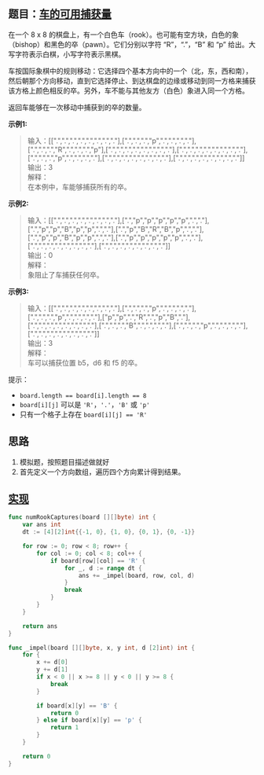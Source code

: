 ## 题目：[车的可用捕获量](https://leetcode-cn.com/problems/available-captures-for-rook/)

在一个 8 x 8 的棋盘上，有一个白色车（rook）。也可能有空方块，白色的象（bishop）和黑色的卒（pawn）。它们分别以字符 “R”，“.”，“B” 和 “p” 给出。大写字符表示白棋，小写字符表示黑棋。

车按国际象棋中的规则移动：它选择四个基本方向中的一个（北，东，西和南），然后朝那个方向移动，直到它选择停止、到达棋盘的边缘或移动到同一方格来捕获该方格上颜色相反的卒。另外，车不能与其他友方（白色）象进入同一个方格。

返回车能够在一次移动中捕获到的卒的数量。

**示例1:**
>输入：[[".",".",".",".",".",".",".","."],[".",".",".","p",".",".",".","."],[".",".",".","R",".",".",".","p"],[".",".",".",".",".",".",".","."],[".",".",".",".",".",".",".","."],[".",".",".","p",".",".",".","."],[".",".",".",".",".",".",".","."],[".",".",".",".",".",".",".","."]]  
>输出：3  
>解释：  
>在本例中，车能够捕获所有的卒。

**示例2:**
>输入：[[".",".",".",".",".",".",".","."],[".","p","p","p","p","p",".","."],[".","p","p","B","p","p",".","."],[".","p","B","R","B","p",".","."],[".","p","p","B","p","p",".","."],[".","p","p","p","p","p",".","."],[".",".",".",".",".",".",".","."],[".",".",".",".",".",".",".","."]]  
>输出：0  
>解释：  
>象阻止了车捕获任何卒。

**示例3:**
>输入：[[".",".",".",".",".",".",".","."],[".",".",".","p",".",".",".","."],[".",".",".","p",".",".",".","."],["p","p",".","R",".","p","B","."],[".",".",".",".",".",".",".","."],[".",".",".","B",".",".",".","."],[".",".",".","p",".",".",".","."],[".",".",".",".",".",".",".","."]]  
>输出：3  
>解释：   
>车可以捕获位置 b5，d6 和 f5 的卒。

提示：
* `board.length == board[i].length == 8`
* `board[i][j]` 可以是 `'R'`，`'.'`，`'B'` 或 `'p'`
* 只有一个格子上存在 `board[i][j] == 'R'`

## 思路
1. 模拟题，按照题目描述做就好
2. 首先定义一个方向数组，遍历四个方向累计得到结果。

## [实现](https://github.com/mzmuer/leetcode/blob/master/question999/answer_test.go)
```go
func numRookCaptures(board [][]byte) int {
	var ans int
	dt := [4][2]int{{-1, 0}, {1, 0}, {0, 1}, {0, -1}}

	for row := 0; row < 8; row++ {
		for col := 0; col < 8; col++ {
			if board[row][col] == 'R' {
				for _, d := range dt {
					ans += _impel(board, row, col, d)
				}
				break
			}
		}
	}

	return ans
}

func _impel(board [][]byte, x, y int, d [2]int) int {
	for {
		x += d[0]
		y += d[1]
		if x < 0 || x >= 8 || y < 0 || y >= 8 {
			break
		}

		if board[x][y] == 'B' {
			return 0
		} else if board[x][y] == 'p' {
			return 1
		}
	}

	return 0
}
```